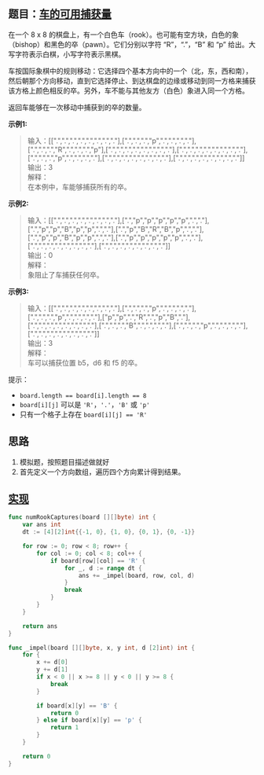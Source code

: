 ## 题目：[车的可用捕获量](https://leetcode-cn.com/problems/available-captures-for-rook/)

在一个 8 x 8 的棋盘上，有一个白色车（rook）。也可能有空方块，白色的象（bishop）和黑色的卒（pawn）。它们分别以字符 “R”，“.”，“B” 和 “p” 给出。大写字符表示白棋，小写字符表示黑棋。

车按国际象棋中的规则移动：它选择四个基本方向中的一个（北，东，西和南），然后朝那个方向移动，直到它选择停止、到达棋盘的边缘或移动到同一方格来捕获该方格上颜色相反的卒。另外，车不能与其他友方（白色）象进入同一个方格。

返回车能够在一次移动中捕获到的卒的数量。

**示例1:**
>输入：[[".",".",".",".",".",".",".","."],[".",".",".","p",".",".",".","."],[".",".",".","R",".",".",".","p"],[".",".",".",".",".",".",".","."],[".",".",".",".",".",".",".","."],[".",".",".","p",".",".",".","."],[".",".",".",".",".",".",".","."],[".",".",".",".",".",".",".","."]]  
>输出：3  
>解释：  
>在本例中，车能够捕获所有的卒。

**示例2:**
>输入：[[".",".",".",".",".",".",".","."],[".","p","p","p","p","p",".","."],[".","p","p","B","p","p",".","."],[".","p","B","R","B","p",".","."],[".","p","p","B","p","p",".","."],[".","p","p","p","p","p",".","."],[".",".",".",".",".",".",".","."],[".",".",".",".",".",".",".","."]]  
>输出：0  
>解释：  
>象阻止了车捕获任何卒。

**示例3:**
>输入：[[".",".",".",".",".",".",".","."],[".",".",".","p",".",".",".","."],[".",".",".","p",".",".",".","."],["p","p",".","R",".","p","B","."],[".",".",".",".",".",".",".","."],[".",".",".","B",".",".",".","."],[".",".",".","p",".",".",".","."],[".",".",".",".",".",".",".","."]]  
>输出：3  
>解释：   
>车可以捕获位置 b5，d6 和 f5 的卒。

提示：
* `board.length == board[i].length == 8`
* `board[i][j]` 可以是 `'R'`，`'.'`，`'B'` 或 `'p'`
* 只有一个格子上存在 `board[i][j] == 'R'`

## 思路
1. 模拟题，按照题目描述做就好
2. 首先定义一个方向数组，遍历四个方向累计得到结果。

## [实现](https://github.com/mzmuer/leetcode/blob/master/question999/answer_test.go)
```go
func numRookCaptures(board [][]byte) int {
	var ans int
	dt := [4][2]int{{-1, 0}, {1, 0}, {0, 1}, {0, -1}}

	for row := 0; row < 8; row++ {
		for col := 0; col < 8; col++ {
			if board[row][col] == 'R' {
				for _, d := range dt {
					ans += _impel(board, row, col, d)
				}
				break
			}
		}
	}

	return ans
}

func _impel(board [][]byte, x, y int, d [2]int) int {
	for {
		x += d[0]
		y += d[1]
		if x < 0 || x >= 8 || y < 0 || y >= 8 {
			break
		}

		if board[x][y] == 'B' {
			return 0
		} else if board[x][y] == 'p' {
			return 1
		}
	}

	return 0
}
```